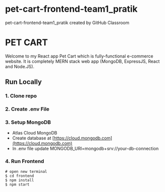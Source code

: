 # pet-cart-frontend-team1_pratik
pet-cart-frontend-team1_pratik created by GitHub Classroom
# PET CART


Welcome to my React app Pet Cart which is fully-functional e-commerce website. It is completely MERN stack web app (MongoDB, ExpressJS, React and Node.JS).


## Run Locally

### 1. Clone repo
### 2. Create .env File
### 3. Setup MongoDB
-  Atlas Cloud MongoDB
  - Create database at [https://cloud.mongodb.com](https://cloud.mongodb.com)
  - In .env file update MONGODB_URI=mongodb+srv://your-db-connection

### 4. Run Frontend

```
# open new terminal
$ cd frontend
$ npm install
$ npm start
```
